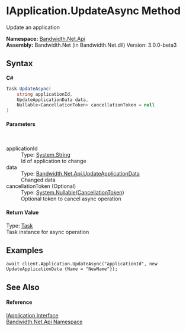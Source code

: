 ﻿# IApplication.UpdateAsync Method 
 

Update an application

**Namespace:**&nbsp;<a href ="N_Bandwidth_Net_Api.md">Bandwidth.Net.Api</a><br />**Assembly:**&nbsp;Bandwidth.Net (in Bandwidth.Net.dll) Version: 3.0.0-beta3

## Syntax

**C#**<br />
``` C#
Task UpdateAsync(
	string applicationId,
	UpdateApplicationData data,
	Nullable<CancellationToken> cancellationToken = null
)
```


#### Parameters
&nbsp;<dl><dt>applicationId</dt><dd>Type: <a href="http://msdn2.microsoft.com/en-us/library/s1wwdcbf" target="_blank">System.String</a><br />Id of application to change</dd><dt>data</dt><dd>Type: <a href ="T_Bandwidth_Net_Api_UpdateApplicationData.md">Bandwidth.Net.Api.UpdateApplicationData</a><br />Changed data</dd><dt>cancellationToken (Optional)</dt><dd>Type: <a href="http://msdn2.microsoft.com/en-us/library/b3h38hb0" target="_blank">System.Nullable</a>(<a href="http://msdn2.microsoft.com/en-us/library/dd384802" target="_blank">CancellationToken</a>)<br />Optional token to cancel async operation</dd></dl>

#### Return Value
Type: <a href="http://msdn2.microsoft.com/en-us/library/dd235678" target="_blank">Task</a><br />Task instance for async operation

## Examples

```
await client.Application.UpdateAsync("applicationId", new UpdateApplicationData {Name = "NewName"});
```


## See Also


#### Reference
<a href ="T_Bandwidth_Net_Api_IApplication.md">IApplication Interface</a><br /><a href ="N_Bandwidth_Net_Api.md">Bandwidth.Net.Api Namespace</a><br />